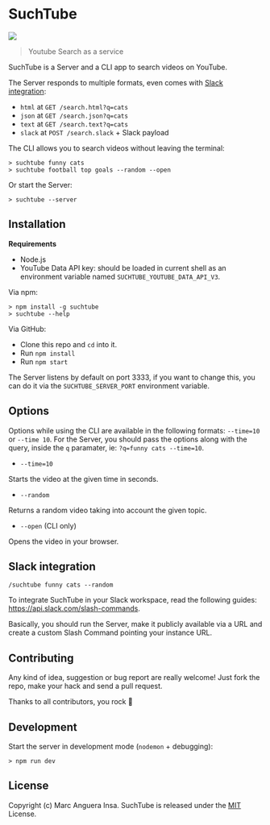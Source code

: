 # SuchTube

[![](https://img.shields.io/npm/v/suchtube.svg?style=flat-square)](https://www.npmjs.com/package/suchtube)

> Youtube Search as a service

SuchTube is a Server and a CLI app to search videos on YouTube.

The Server responds to multiple formats, even comes with [Slack integration](#slack-integration):

- `html` at `GET /search.html?q=cats`
- `json` at `GET /search.json?q=cats`
- `text` at `GET /search.text?q=cats`
- `slack` at `POST /search.slack` + Slack payload

The CLI allows you to search videos without leaving the terminal:

    > suchtube funny cats
    > suchtube football top goals --random --open

Or start the Server:

    > suchtube --server

## Installation

**Requirements**

- Node.js
- YouTube Data API key: should be loaded in current shell as an environment variable named `SUCHTUBE_YOUTUBE_DATA_API_V3`.

Via npm:

    > npm install -g suchtube
    > suchtube --help

Via GitHub:

- Clone this repo and `cd` into it.
- Run `npm install`
- Run `npm start`

The Server listens by default on port 3333, if you want to change this, you can do it via the `SUCHTUBE_SERVER_PORT` environment variable.

## Options

Options while using the CLI are available in the following formats: `--time=10` or `--time 10`. For the Server, you should pass the options along with the query, inside the `q` paramater, ie: `?q=funny cats --time=10`.

- `--time=10`

Starts the video at the given time in seconds.

- `--random`

Returns a random video taking into account the given topic.

- `--open` (CLI only)

Opens the video in your browser.

## Slack integration

`/suchtube funny cats --random`

To integrate SuchTube in your Slack workspace, read the following guides: https://api.slack.com/slash-commands.

Basically, you should run the Server, make it publicly available via a URL and create a custom Slash Command pointing your instance URL.

## Contributing

Any kind of idea, suggestion or bug report are really welcome! Just fork the repo, make your hack and send a pull request.

Thanks to all contributors, you rock :metal:

## Development

Start the server in development mode (`nodemon` + debugging):

    > npm run dev

## License

Copyright (c) Marc Anguera Insa. SuchTube is released under the [MIT](LICENSE) License.
